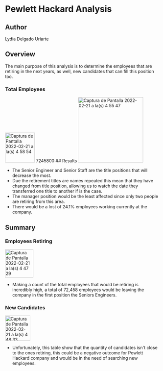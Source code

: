 # Pewlett Hackard Analysis

## Author
Lydia Delgado Uriarte

## Overview
The main purpose of this analysis is to determine the employees that are retiring in the next years, as well, new candidates that can fill this position too.

### Total Employees
<img width="97" alt="Captura de Pantalla 2022-02-21 a la(s) 4 58 54" src="https://user-images.githubusercontent.com/71950779/154942209-e86f4e1b-784c-4dac-bd36-fad76e9918bd.png">
7245800
## Results
<img width="213" alt="Captura de Pantalla 2022-02-21 a la(s) 4 55 47" src="https://user-images.githubusercontent.com/71950779/154941685-cf122429-9087-488d-8039-61df685f4eae.png">

- The Senior Engineer and Senior Staff are the title positions that will decrease the most.
- Due the retirement titles are names repeated this mean that they have changed from title position, allowing us to watch the date they transferred one title to another if is the case.
- The manager position would be the least affected since only two people are retiring from this area.
- There would be a lost of 24.1% employees working currently at the company.

## Summary
### Employees Retiring
<img width="92" alt="Captura de Pantalla 2022-02-21 a la(s) 4 47 29" src="https://user-images.githubusercontent.com/71950779/154940295-c3f15a38-f0e3-4648-99a8-b8bcb3dc8daf.png">

- Making a count of the total employees that would be retiring is incredibly high, a total of 72,458 employees would be leaving the company in the first position the Seniors Engineers.

### New Candidates
<img width="82" alt="Captura de Pantalla 2022-02-21 a la(s) 4 48 33" src="https://user-images.githubusercontent.com/71950779/154940473-cc6b6d70-5ee0-4c32-bb19-818bd6571f22.png">

- Unfortunately, this table show that the quantity of candidates isn't close to the ones retiring, this could be a negative outcome for Pewlett Hackard company and would be in the need of searching new employees.
